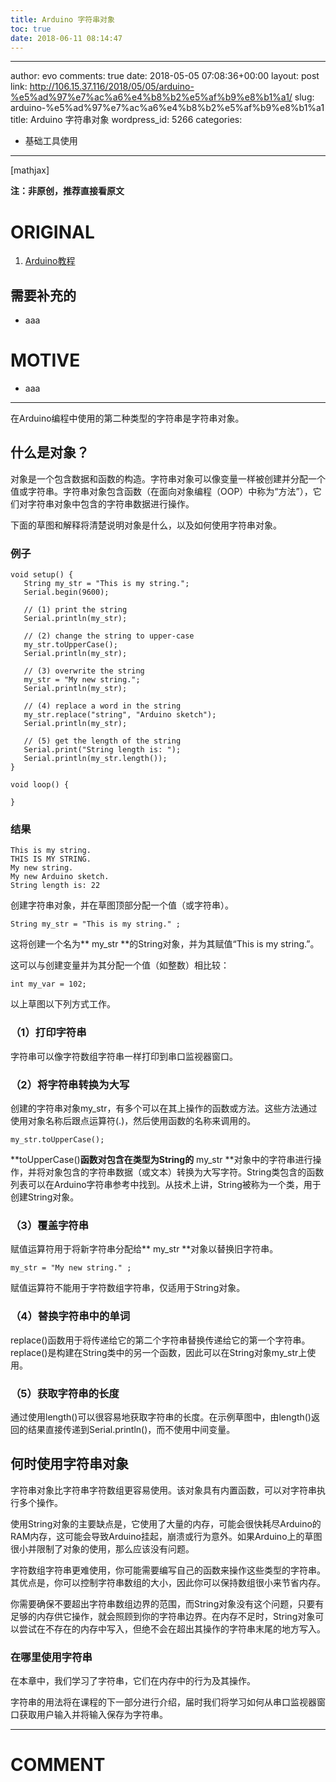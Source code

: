 ```yaml
---
title: Arduino 字符串对象
toc: true
date: 2018-06-11 08:14:47
---
```

---
author: evo
comments: true
date: 2018-05-05 07:08:36+00:00
layout: post
link: http://106.15.37.116/2018/05/05/arduino-%e5%ad%97%e7%ac%a6%e4%b8%b2%e5%af%b9%e8%b1%a1/
slug: arduino-%e5%ad%97%e7%ac%a6%e4%b8%b2%e5%af%b9%e8%b1%a1
title: Arduino 字符串对象
wordpress_id: 5266
categories:
- 基础工具使用
---

<!-- more -->

[mathjax]

**注：非原创，推荐直接看原文**


# ORIGINAL





 	
  1. [Arduino教程](https://www.w3cschool.cn/arduino/)




## 需要补充的





 	
  * aaa




# MOTIVE





 	
  * aaa





* * *



在Arduino编程中使用的第二种类型的字符串是字符串对象。


## 什么是对象？


对象是一个包含数据和函数的构造。字符串对象可以像变量一样被创建并分配一个值或字符串。字符串对象包含函数（在面向对象编程（OOP）中称为“方法”），它们对字符串对象中包含的字符串数据进行操作。

下面的草图和解释将清楚说明对象是什么，以及如何使用字符串对象。


### 例子



    
    void setup() { 
       String my_str = "This is my string.";
       Serial.begin(9600);
    
       // (1) print the string
       Serial.println(my_str);
    
       // (2) change the string to upper-case
       my_str.toUpperCase();
       Serial.println(my_str);
    
       // (3) overwrite the string
       my_str = "My new string.";
       Serial.println(my_str);
    
       // (4) replace a word in the string
       my_str.replace("string", "Arduino sketch");
       Serial.println(my_str);
    
       // (5) get the length of the string
       Serial.print("String length is: ");
       Serial.println(my_str.length());
    }
    
    void loop() { 
    
    }




### 结果



    
    This is my string.
    THIS IS MY STRING.
    My new string.
    My new Arduino sketch.
    String length is: 22


创建字符串对象，并在草图顶部分配一个值（或字符串）。

    
    String my_str = "This is my string." ;


这将创建一个名为** my_str **的String对象，并为其赋值“This is my string.”。

这可以与创建变量并为其分配一个值（如整数）相比较：

    
    int my_var = 102;


以上草图以下列方式工作。


### （1）打印字符串


字符串可以像字符数组字符串一样打印到串口监视器窗口。


### （2）将字符串转换为大写


创建的字符串对象my_str，有多个可以在其上操作的函数或方法。这些方法通过使用对象名称后跟点运算符(.)，然后使用函数的名称来调用的。

    
    my_str.toUpperCase();
    


**toUpperCase()**函数对包含在类型为String的** my_str **对象中的字符串进行操作，并将对象包含的字符串数据（或文本）转换为大写字符。String类包含的函数列表可以在Arduino字符串参考中找到。从技术上讲，String被称为一个类，用于创建String对象。


### （3）覆盖字符串


赋值运算符用于将新字符串分配给** my_str **对象以替换旧字符串。

    
    my_str = "My new string." ;
    


赋值运算符不能用于字符数组字符串，仅适用于String对象。


### （4）替换字符串中的单词


replace()函数用于将传递给它的第二个字符串替换传递给它的第一个字符串。replace()是构建在String类中的另一个函数，因此可以在String对象my_str上使用。


### （5）获取字符串的长度


通过使用length()可以很容易地获取字符串的长度。在示例草图中，由length()返回的结果直接传递到Serial.println()，而不使用中间变量。


## 何时使用字符串对象


字符串对象比字符串字符数组更容易使用。该对象具有内置函数，可以对字符串执行多个操作。

使用String对象的主要缺点是，它使用了大量的内存，可能会很快耗尽Arduino的RAM内存，这可能会导致Arduino挂起，崩溃或行为意外。如果Arduino上的草图很小并限制了对象的使用，那么应该没有问题。

字符数组字符串更难使用，你可能需要编写自己的函数来操作这些类型的字符串。其优点是，你可以控制字符串数组的大小，因此你可以保持数组很小来节省内存。

你需要确保不要超出字符串数组边界的范围，而String对象没有这个问题，只要有足够的内存供它操作，就会照顾到你的字符串边界。在内存不足时，String对象可以尝试在不存在的内存中写入，但绝不会在超出其操作的字符串末尾的地方写入。


### 在哪里使用字符串


在本章中，我们学习了字符串，它们在内存中的行为及其操作。

字符串的用法将在课程的下一部分进行介绍，届时我们将学习如何从串口监视器窗口获取用户输入并将输入保存为字符串。























* * *





# COMMENT




